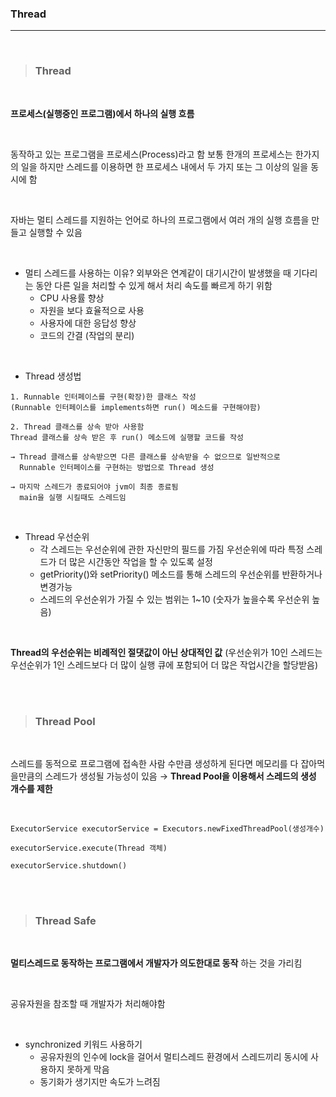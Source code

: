 ### Thread
---

<br>

>### __Thread__

<br>

__프로세스(실행중인 프로그램)에서 하나의 실행 흐름__

<br>

동작하고 있는 프로그램을 프로세스(Process)라고 함
보통 한개의 프로세스는 한가지의 일을 하지만 스레드를 이용하면 한 프로세스 내에서 두 가지 또는 그 이상의 일을 동시에 함

<br>

자바는 멀티 스레드를 지원하는 언어로 하나의 프로그램에서 여러 개의 실행 흐름을 만들고 실행할 수 있음

<br>

- 멀티 스레드를 사용하는 이유?
외부와은 연계같이 대기시간이 발생했을 때 기다리는 동안 다른 일을 처리할 수 있게 해서 처리 속도를 빠르게 하기 위함
  - CPU 사용률 향상
  - 자원을 보다 효율적으로 사용
  - 사용자에 대한 응답성 향상
  - 코드의 간결 (작업의 분리)

<br>

- Thread 생성법
~~~
1. Runnable 인터페이스를 구현(확장)한 클래스 작성
(Runnable 인터페이스를 implements하면 run() 메소드를 구현해야함)

2. Thread 클래스를 상속 받아 사용함
Thread 클래스를 상속 받은 후 run() 메소드에 실행할 코드를 작성

→ Thread 클래스를 상속받으면 다른 클래스를 상속받을 수 없으므로 일반적으로
  Runnable 인터페이스를 구현하는 방법으로 Thread 생성

→ 마지막 스레드가 종료되어야 jvm이 최종 종료됨
  main을 실행 시킬때도 스레드임

~~~

<br>

- Thread 우선순위
  - 각 스레드는 우선순위에 관한 자신만의 필드를 가짐
  우선순위에 따라 특정 스레드가 더 많은 시간동안 작업을 할 수 있도록 설정
  - getPriority()와 setPriority() 메소드를 통해 스레드의 우선순위를 반환하거나 변경가능
  - 스레드의 우선순위가 가질 수 있는 범위는 1~10 (숫자가 높을수록 우선순위 높음)

<br>

__Thread의 우선순위는 비례적인 절댓값이 아닌 상대적인 값__
(우선순위가 10인 스레드는 우선순위가 1인 스레드보다 더 많이 실행 큐에 포함되어 더 많은 작업시간을 할당받음)

<br><br>

>### __Thread Pool__

<br>

스레드를 동적으로 프로그램에 접속한 사람 수만큼 생성하게 된다면 메모리를 다 잡아먹을만큼의 스레드가 생성될 가능성이 있음
→ __Thread Pool을 이용해서 스레드의 생성 개수를 제한__

<br>

~~~
ExecutorService executorService = Executors.newFixedThreadPool(생성개수)

executorService.execute(Thread 객체)

executorService.shutdown()
~~~


<br><br>

>### __Thread Safe__

<br>

__멀티스레드로 동작하는 프로그램에서 개발자가 의도한대로 동작__ 하는 것을 가리킴

<br>

공유자원을 참조할 때 개발자가 처리해야함

<br>

- synchronized 키워드 사용하기
  - 공유자원의 인수에 lock을 걸어서 멀티스레드 환경에서 스레드끼리 동시에 사용하지 못하게 막음
  - 동기화가 생기지만 속도가 느려짐

<br><br>
